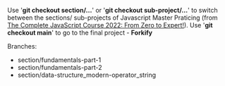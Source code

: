 Use '<strong>git checkout section/...</strong>' or '<strong>git checkout sub-project/...</strong>' to switch between the sections/ sub-projects of Javascript Master Praticing (from <a href='https://funix.udemy.com/course/the-complete-javascript-course/'>The Complete JavaScript Course 2022: From Zero to Expert!</a>).
Use '<strong>git checkout main</strong>' to go to the final project - <strong>Forkify</strong>

Branches:

<ul>
  <li>section/fundamentals-part-1</li>
  <li>section/fundamentals-part-2</li>
  <li>section/data-structure_modern-operator_string</li>
</ul>
